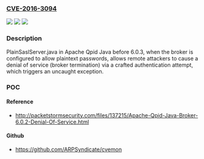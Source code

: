 ### [CVE-2016-3094](https://cve.mitre.org/cgi-bin/cvename.cgi?name=CVE-2016-3094)
![](https://img.shields.io/static/v1?label=Product&message=n%2Fa&color=blue)
![](https://img.shields.io/static/v1?label=Version&message=n%2Fa&color=blue)
![](https://img.shields.io/static/v1?label=Vulnerability&message=n%2Fa&color=brighgreen)

### Description

PlainSaslServer.java in Apache Qpid Java before 6.0.3, when the broker is configured to allow plaintext passwords, allows remote attackers to cause a denial of service (broker termination) via a crafted authentication attempt, which triggers an uncaught exception.

### POC

#### Reference
- http://packetstormsecurity.com/files/137215/Apache-Qpid-Java-Broker-6.0.2-Denial-Of-Service.html

#### Github
- https://github.com/ARPSyndicate/cvemon


